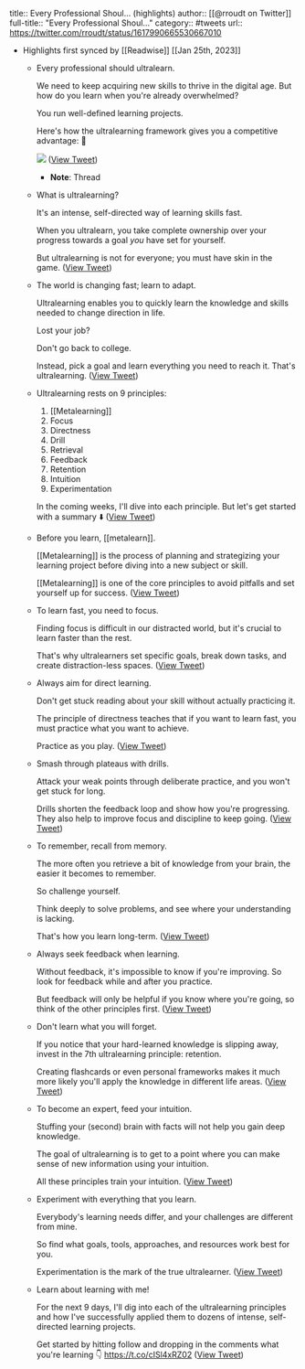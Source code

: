 title:: Every Professional Shoul... (highlights)
author:: [[@rroudt on Twitter]]
full-title:: "Every Professional Shoul..."
category:: #tweets
url:: https://twitter.com/rroudt/status/1617990665530667010

- Highlights first synced by [[Readwise]] [[Jan 25th, 2023]]
	- Every professional should ultralearn.
	  
	  We need to keep acquiring new skills to thrive in the digital age. But how do you learn when you're already overwhelmed?
	  
	  You run well-defined learning projects.
	  
	  Here's how the ultralearning framework gives you a competitive advantage: 🧵 
	  
	  ![](https://pbs.twimg.com/media/FnRB7n1aMAAC3q8.jpg) ([View Tweet](https://twitter.com/rroudt/status/1617990665530667010))
		- **Note**: Thread
	- What is ultralearning?
	  
	  It's an intense, self-directed way of learning skills fast.
	  
	  When you ultralearn, you take complete ownership over your progress towards a goal *you* have set for yourself.
	  
	  But ultralearning is not for everyone; you must have skin in the game. ([View Tweet](https://twitter.com/rroudt/status/1617990669892726784))
	- The world is changing fast; learn to adapt.
	  
	  Ultralearning enables you to quickly learn the knowledge and skills needed to change direction in life.
	  
	  Lost your job?
	  
	  Don't go back to college.
	  
	  Instead, pick a goal and learn everything you need to reach it. That's ultralearning. ([View Tweet](https://twitter.com/rroudt/status/1617990672501571584))
	- Ultralearning rests on 9 principles:
	  
	  1) [[Metalearning]]
	  2) Focus
	  3) Directness
	  4) Drill
	  5) Retrieval
	  6) Feedback
	  7) Retention
	  8) Intuition
	  9) Experimentation
	  
	  In the coming weeks, I'll dive into each principle. But let's get started with a summary ⬇️ ([View Tweet](https://twitter.com/rroudt/status/1617990675123023874))
	- Before you learn, [[metalearn]].
	  
	  [[Metalearning]] is the process of planning and strategizing your learning project before diving into a new subject or skill.
	  
	  [[Metalearning]] is one of the core principles to avoid pitfalls and set yourself up for success. ([View Tweet](https://twitter.com/rroudt/status/1617990677694156801))
	- To learn fast, you need to focus.
	  
	  Finding focus is difficult in our distracted world, but it's crucial to learn faster than the rest.
	  
	  That's why ultralearners set specific goals, break down tasks, and create distraction-less spaces. ([View Tweet](https://twitter.com/rroudt/status/1617990680311390211))
	- Always aim for direct learning.
	  
	  Don't get stuck reading about your skill without actually practicing it.
	  
	  The principle of directness teaches that if you want to learn fast, you must practice what you want to achieve.
	  
	  Practice as you play. ([View Tweet](https://twitter.com/rroudt/status/1617990682924437505))
	- Smash through plateaus with drills.
	  
	  Attack your weak points through deliberate practice, and you won't get stuck for long.
	  
	  Drills shorten the feedback loop and show how you're progressing. They also help to improve focus and discipline to keep going. ([View Tweet](https://twitter.com/rroudt/status/1617990685499740161))
	- To remember, recall from memory.
	  
	  The more often you retrieve a bit of knowledge from your brain, the easier it becomes to remember.
	  
	  So challenge yourself.
	  
	  Think deeply to solve problems, and see where your understanding is lacking.
	  
	  That's how you learn long-term. ([View Tweet](https://twitter.com/rroudt/status/1617990688091799552))
	- Always seek feedback when learning.
	  
	  Without feedback, it's impossible to know if you're improving. So look for feedback while and after you practice.
	  
	  But feedback will only be helpful if you know where you're going, so think of the other principles first. ([View Tweet](https://twitter.com/rroudt/status/1617990690730053632))
	- Don't learn what you will forget.
	  
	  If you notice that your hard-learned knowledge is slipping away, invest in the 7th ultralearning principle: retention.
	  
	  Creating flashcards or even personal frameworks makes it much more likely you'll apply the knowledge in different life areas. ([View Tweet](https://twitter.com/rroudt/status/1617990693389225984))
	- To become an expert, feed your intuition.
	  
	  Stuffing your (second) brain with facts will not help you gain deep knowledge.
	  
	  The goal of ultralearning is to get to a point where you can make sense of new information using your intuition.
	  
	  All these principles train your intuition. ([View Tweet](https://twitter.com/rroudt/status/1617990695998083072))
	- Experiment with everything that you learn.
	  
	  Everybody's learning needs differ, and your challenges are different from mine.
	  
	  So find what goals, tools, approaches, and resources work best for you.
	  
	  Experimentation is the mark of the true ultralearner. ([View Tweet](https://twitter.com/rroudt/status/1617990698598563840))
	- Learn about learning with me!
	  
	  For the next 9 days, I'll dig into each of the ultralearning principles and how I've successfully applied them to dozens of intense, self-directed learning projects.
	  
	  Get started by hitting follow and dropping in the comments what you're learning 👇 https://t.co/cISl4xRZ02 ([View Tweet](https://twitter.com/rroudt/status/1617990701249355778))